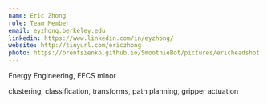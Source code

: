 ```yaml
---
name: Eric Zhong
role: Team Member
email: eyzhong.berkeley.edu
linkedin: https://www.linkedin.com/in/eyzhong/
website: http://tinyurl.com/ericzhong
photo: https://brentsienko.github.io/SmoothieBot/pictures/ericheadshot.jpg
---
```


Energy Engineering, EECS minor

clustering, classification, transforms, path planning, gripper actuation
